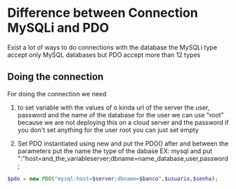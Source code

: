 #  Difference between Connection MySQLi and PDO

Exist a lot of ways to do connections with the database the MySQLi type accept only MySQL databases
but PDO accept more than 12 types 


## Doing the connection

For doing the connection we need

1. to set variable with the values of
   o kinda url of the server the user, password and the name of the database
   for the user we can use "root" because we are not deploying this on a cloud server
   and the password if you don't set anything for the user root you can just set empty

2. Set PDO instantiated using new and put the PDO() after and between the parameters put the name the type of the dabase EX: mysql and put ":"host=and_the_variableserver;dbname=name_database,user,password;

~~~php
$pdo = new PDO("mysql:host=$server;dbname=$banco",$usuario,$senha);
~~~    
